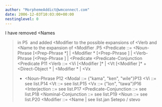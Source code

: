 ```yaml
---
author: "MorphemeAddict@wmconnect.com"
date: 2006-12-03T10:03:00+00:00
nestinglevel: 0
---
```

I have removed <Names
> in P5  and added <Modifier
> to the possible expansions of <Verb
> and <Name
> to the expansion of <Modifier
>.P5 <Predicate
> ::= <Noun-Phrase
> \[<Prep-Phrase
>\*\] | <Modifier
>\* \[<Prep-Phrase
>\] | <Verb-Phrase
> \[<Prep-Phrase
>\] | <Predicate
> <Predicate-Conjunction
> <Predicate
>P11 <Verb
> ::= <Vi
> \[<Modifier
>\]\* | <Vt
> \[<Modifier
>\]\* + <Direct-Object
>\* | <Modifier
>\* | <Vx
> + <Noun-Phrase
>P12 <Modal
> ::= {"kama", "ken", "wile"}P13 <Vi
> ::= see list.P14 <Vt
> ::= see list.P15 <Vx
> ::= {"lon", "tawa"}P16 <Interjection
> ::= see list.P17 <Predicate-Conjunction
> ::= see list.P18 <Nominal-Conjunction
> ::= see list.P19 <Noun
> ::= see list.P20 <Modifier
> ::= <Name
> | see list.jan Setepo / stevo